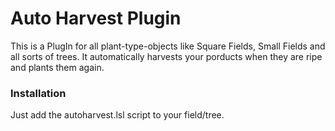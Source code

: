 # Auto Harvest Plugin
This is a PlugIn for all plant-type-objects like Square Fields, Small Fields and all sorts of trees.
It automatically harvests your porducts when they are ripe and plants them again.
### Installation
Just add the autoharvest.lsl script to your field/tree.
